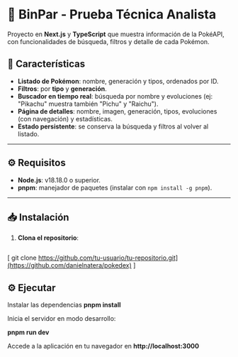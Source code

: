 # 📘 BinPar - Prueba Técnica Analista

Proyecto en **Next.js** y **TypeScript** que muestra información de la PokéAPI, con funcionalidades de búsqueda, filtros y detalle de cada Pokémon.

## 🚀 **Características**
- **Listado de Pokémon**: nombre, generación y tipos, ordenados por ID.
- **Filtros**: por **tipo** y **generación**.
- **Buscador en tiempo real**: búsqueda por nombre y evoluciones (ej: "Pikachu" muestra también "Pichu" y "Raichu").
- **Página de detalles**: nombre, imagen, generación, tipos, evoluciones (con navegación) y estadísticas.
- **Estado persistente**: se conserva la búsqueda y filtros al volver al listado.

---

## ⚙️ **Requisitos**
- **Node.js**: v18.18.0 o superior.
- **pnpm**: manejador de paquetes (instalar con `npm install -g pnpm`).

---

## 📥 **Instalación**
1. **Clona el repositorio**:
   ```bash
[   git clone https://github.com/tu-usuario/tu-repositorio.git](https://github.com/danielnatera/pokedex) ]


## ⚙️ **Ejecutar**

Instalar las dependencias
**pnpm install**

Inicia el servidor en modo desarrollo:

**pnpm run dev**

Accede a la aplicación en tu navegador en
**http://localhost:3000**
